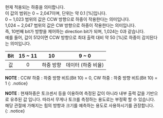 현재 적용되는 하중을 의미합니다.  
이 값의 범위는 0 ~ 2,047이며, 단위는 약 0.1 [%]입니다.  
0 ~ 1,023 범위의 값은 CCW 방향으로 하중이 작용한다는 의미입니다.  
1,024 ~ 2,047 범위의 값은 CW 방향으로 하중이 작용한다는 의미입니다.  
즉, 10번째 bit가 방향을 제어하는 direction bit가 되며, 1,024는 0과 같습니다.  
예를 들어, 값이 512이면 CCW 방향으로 최대 출력 대비 약 50 [%]로 하중이 감지된다는 의미입니다.  

| Bit | 15 ~ 11  | 10 | 9 ~ 0|
| :----: | :---: | :---: | :---: |
| 값 | 0 | 하중 방향 | 데이터 (하중 비율)|

**NOTE** : CCW 하중 : 하중 방향 비트(Bit 10) = 0, CW 하중 : 하중 방향 비트(Bit 10) = 1
{: .notice}

**NOTE** : 현재하중은 토크센서 등을 이용하여 측정된 값이 아니라 내부 출력 값을 기반으로 유추된 값 입니다. 따라서 무게나 토크를 측정하는 용도로는 부정확 할 수 있습니다. 해당 관절에 가해지는 힘의 방향과 크기를 예측하는 용도로 사용하시기를 권장합니다.
{: .notice}
